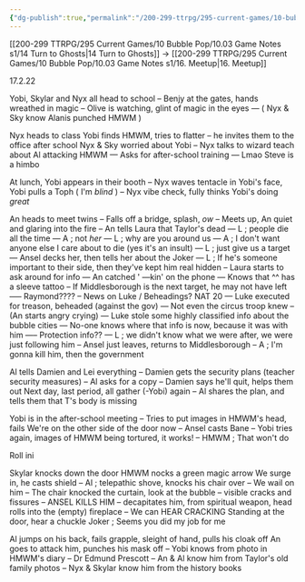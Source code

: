 ```yaml
---
{"dg-publish":true,"permalink":"/200-299-ttrpg/295-current-games/10-bubble-pop/10-03-game-notes-s1/15-oops/"}
---
```



[[200-299 TTRPG/295 Current Games/10 Bubble Pop/10.03 Game Notes s1/14 Turn to Ghosts\|14 Turn to Ghosts]] -> [[200-299 TTRPG/295 Current Games/10 Bubble Pop/10.03 Game Notes s1/16. Meetup\|16. Meetup]]

17.2.22

Yobi, Skylar and Nyx all head to school – Benjy at the gates, hands wreathed in magic – Olive is watching, glint of magic in the eyes — ( Nyx & Sky know Alanis punched HMWM )

Nyx heads to class Yobi finds HMWM, tries to flatter – he invites them to the office after school Nyx & Sky worried about Yobi – Nyx talks to wizard teach about Al attacking HMWM — Asks for after-school training — Lmao Steve is a himbo

At lunch, Yobi appears in their booth – Nyx waves tentacle in Yobi's face, Yobi pulls a Toph ( I'm _blind_ ) – Nyx vibe check, fully thinks Yobi's doing _great_

An heads to meet twins – Falls off a bridge, splash, _ow_ – Meets up, An quiet and glaring into the fire – An tells Laura that Taylor's dead — L ; people die all the time — A ; not _her_ — L ; why are you around us — A ; I don't want anyone else I care about to die (yes it's an insult) — L ; just give us a target — Ansel decks her, then tells her about the Joker — L ; If he's someone important to their side, then they've kept him real hidden – Laura starts to ask around for info — An catched ' —kin' on the phone — Knows that ^^ has a sleeve tattoo – If Middlesborough is the next target, he may not have left —– Raymond???? – News on Luke / Beheadings? NAT 20 — Luke executed for treason, beheaded (against the gov) — Not even the circus troop knew – (An starts angry crying) — Luke stole some highly classified info about the bubble cities — No-one knows where that info is now, because it was with him —– Protection info?? — L ; we didn't know what we were after, we were just following him – Ansel just leaves, returns to Middlesborough – A ; I'm gonna kill him, then the government

Al tells Damien and Lei everything – Damien gets the security plans (teacher security measures) – Al asks for a copy – Damien says he'll quit, helps them out Next day, last period, all gather (-Yobi) again – Al shares the plan, and tells them that T's body is missing

Yobi is in the after-school meeting – Tries to put images in HMWM's head, fails We're on the other side of the door now – Ansel casts Bane – Yobi tries again, images of HMWM being tortured, it works! – HMWM ; That won't do

Roll ini

Skylar knocks down the door 
HMWM nocks a green magic arrow 
We surge in, he casts shield
– Al ; telepathic shove, knocks his chair over 
– We wail on him 
– The chair knocked the curtain, look at the bubble
	– visible cracks and fissures 
– ANSEL KILLS HIM 
	– decapitates him, from spiritual weapon, head rolls into the (empty) fireplace 
– We can HEAR CRACKING Standing at the door, hear a chuckle 
Joker ; Seems you did my job for me

Al jumps on his back, fails grapple, sleight of hand, pulls his cloak off An goes to attack him, punches his mask off – Yobi knows from photo in HMWM's diary – Dr Edmund Prescott – An & Al know him from Taylor's old family photos – Nyx & Skylar know him from the history books
